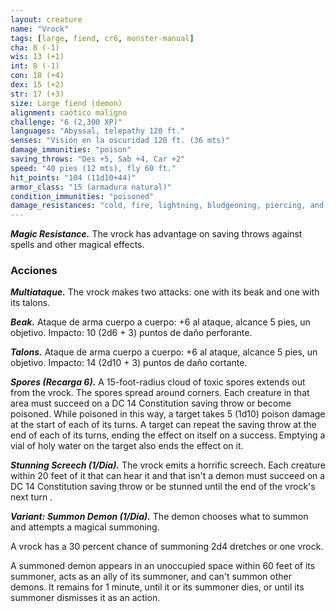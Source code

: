 ```yaml
---
layout: creature
name: "Vrock"
tags: [large, fiend, cr6, monster-manual]
cha: 8 (-1)
wis: 13 (+1)
int: 8 (-1)
con: 18 (+4)
dex: 15 (+2)
str: 17 (+3)
size: Large fiend (demon)
alignment: caótico maligno
challenge: "6 (2,300 XP)"
languages: "Abyssal, telepathy 120 ft."
senses: "Visión en la oscuridad 120 ft. (36 mts)"
damage_immunities: "poison"
saving_throws: "Des +5, Sab +4, Car +2"
speed: "40 pies (12 mts), fly 60 ft."
hit_points: "104 (11d10+44)"
armor_class: "15 (armadura natural)"
condition_immunities: "poisoned"
damage_resistances: "cold, fire, lightning, bludgeoning, piercing, and slashing from nonmagical weapons"
---
```


***Magic Resistance.*** The vrock has advantage on saving throws against spells and other magical effects.

### Acciones

***Multiataque.*** The vrock makes two attacks: one with its beak and one with its talons.

***Beak.*** Ataque de arma cuerpo a cuerpo: +6 al ataque, alcance 5 pies, un objetivo. Impacto: 10 (2d6 + 3) puntos de daño perforante.

***Talons.*** Ataque de arma cuerpo a cuerpo: +6 al ataque, alcance 5 pies, un objetivo. Impacto: 14 (2d10 + 3) puntos de daño cortante.

***Spores (Recarga 6).*** A 15-foot-radius cloud of toxic spores extends out from the vrock. The spores spread around corners. Each creature in that area must succeed on a DC 14 Constitution saving throw or become poisoned. While poisoned in this way, a target takes 5 (1d10) poison damage at the start of each of its turns. A target can repeat the saving throw at the end of each of its turns, ending the effect on itself on a success. Emptying a vial of holy water on the target also ends the effect on it.

***Stunning Screech (1/Día).*** The vrock emits a horrific screech. Each creature within 20 feet of it that can hear it and that isn't a demon must succeed on a DC 14 Constitution saving throw or be stunned until the end of the vrock's next turn .

***Variant: Summon Demon (1/Día).*** The demon chooses what to summon and attempts a magical summoning.

A vrock has a 30 percent chance of summoning 2d4 dretches or one vrock.

A summoned demon appears in an unoccupied space within 60 feet of its summoner, acts as an ally of its summoner, and can't summon other demons. It remains for 1 minute, until it or its summoner dies, or until its summoner dismisses it as an action.